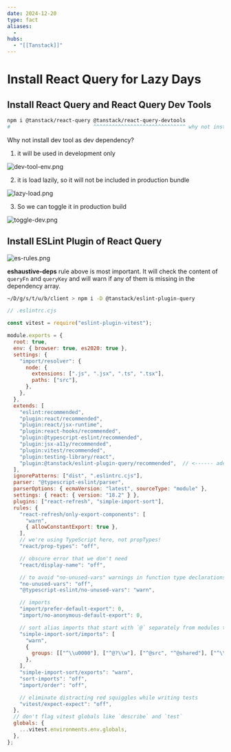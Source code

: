 ```yaml
---
date: 2024-12-20
type: fact
aliases:
  -
hubs:
  - "[[Tanstack]]"
---
```


# Install React Query for Lazy Days

## Install React Query and React Query Dev Tools

```bash
npm i @tanstack/react-query @tanstack/react-query-devtools
#                           ^^^^^^^^^^^^^^^^^^^^^^^^^^^^^^ why not install as dev dependency?
```
Why not install dev tool as dev dependency?

1. it will be used in development only

![dev-tool-env.png](../assets/imgs/dev-tool-env.png)

2. it is load lazily, so it will not be included in production bundle

![lazy-load.png](../assets/imgs/lazy-load.png)

3. So we can toggle it in production build

![toggle-dev.png](../assets/imgs/toggle-dev.png)


## Install ESLint Plugin of React Query

![es-rules.png](../assets/imgs/es-rules.png)

**eshaustive-deps** rule above is most important. It will check the content of `queryFn` and `queryKey` and will warn if any of them is missing in the dependency array.

```bash
~/D/g/s/t/u/b/client > npm i -D @tanstack/eslint-plugin-query
```

```cjs
// .eslintrc.cjs 

const vitest = require("eslint-plugin-vitest");

module.exports = {
  root: true,
  env: { browser: true, es2020: true },
  settings: {
    "import/resolver": {
      node: {
        extensions: [".js", ".jsx", ".ts", ".tsx"],
        paths: ["src"],
      },
    },
  },
  extends: [
    "eslint:recommended",
    "plugin:react/recommended",
    "plugin:react/jsx-runtime",
    "plugin:react-hooks/recommended",
    "plugin:@typescript-eslint/recommended",
    "plugin:jsx-a11y/recommended",
    "plugin:vitest/recommended",
    "plugin:testing-library/react",
    "plugin:@tanstack/eslint-plugin-query/recommended",  // <------ add this line to enable the plugin for react-query
  ],
  ignorePatterns: ["dist", ".eslintrc.cjs"],
  parser: "@typescript-eslint/parser",
  parserOptions: { ecmaVersion: "latest", sourceType: "module" },
  settings: { react: { version: "18.2" } },
  plugins: ["react-refresh", "simple-import-sort"],
  rules: {
    "react-refresh/only-export-components": [
      "warn",
      { allowConstantExport: true },
    ],
    // we're using TypeScript here, not propTypes!
    "react/prop-types": "off",

    // obscure error that we don't need
    "react/display-name": "off",

    // to avoid "no-unused-vars" warnings in function type declarations
    "no-unused-vars": "off",
    "@typescript-eslint/no-unused-vars": "warn",

    // imports
    "import/prefer-default-export": 0,
    "import/no-anonymous-default-export": 0,

    // sort alias imports that start with `@` separately from modules that start with `@`
    "simple-import-sort/imports": [
      "warn",
      {
        groups: [["^\\u0000"], ["^@?\\w"], ["^@src", "^@shared"], ["^\\."]],
      },
    ],
    "simple-import-sort/exports": "warn",
    "sort-imports": "off",
    "import/order": "off",

    // eliminate distracting red squiggles while writing tests
    "vitest/expect-expect": "off",
  },
  // don't flag vitest globals like `describe` and `test`
  globals: {
    ...vitest.environments.env.globals,
  },
};

```

